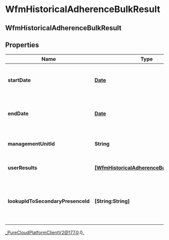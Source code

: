 # WfmHistoricalAdherenceBulkResult

## WfmHistoricalAdherenceBulkResult

## Properties

|Name | Type | Description | Notes|
|------------ | ------------- | ------------- | -------------|
| **startDate** | [**Date**](Date) | Beginning of the date range for this result in ISO-8601 format | [optional] |
| **endDate** | [**Date**](Date) | End of the date range for this result in ISO-8601 format | [optional] |
| **managementUnitId** | **String** | The ID of the management unit for this result | [optional] |
| **userResults** | [**[WfmHistoricalAdherenceBulkUserResult]**]([WfmHistoricalAdherenceBulkUserResult]) | The individual results for each user | [optional] |
| **lookupIdToSecondaryPresenceId** | **[String:String]** | Map of secondary presence lookup ID to corresponding secondary presence ID | [optional] |



_PureCloudPlatformClientV2@177.0.0_
